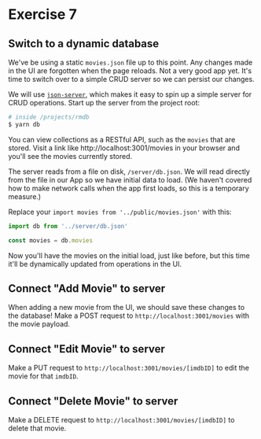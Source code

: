 # Exercise 7

## Switch to a dynamic database

We've be using a static `movies.json` file up to this point. Any changes made in the UI are forgotten when the page reloads. Not a very good app yet. It's time to switch over to a simple CRUD server so we can persist our changes.

We will use [`json-server`](https://www.npmjs.com/package/json-server), which makes it easy to spin up a simple server for CRUD operations. Start up the server from the project root:

```bash
# inside /projects/rmdb
$ yarn db
```

You can view collections as a RESTful API, such as the `movies` that are stored. Visit a link like http://localhost:3001/movies in your browser and you'll see the movies currently stored. 

The server reads from a file on disk, `/server/db.json`. We will read directly from the file in our App so we have initial data to load. (We haven't covered how to make network calls when the app first loads, so this is a temporary measure.)

Replace your `import movies from '../public/movies.json'` with this:

```js
import db from '../server/db.json'

const movies = db.movies
```

Now you'll have the movies on the initial load, just like before, but this time it'll be dynamically updated from operations in the UI.

## Connect "Add Movie" to server

When adding a new movie from the UI, we should save these changes to the database! Make a POST request to `http://localhost:3001/movies` with the movie payload.

## Connect "Edit Movie" to server

Make a PUT request to `http://localhost:3001/movies/[imdbID]` to edit the movie for that `imdbID`. 

## Connect "Delete Movie" to server

Make a DELETE request to `http://localhost:3001/movies/[imdbID]` to delete that movie.
